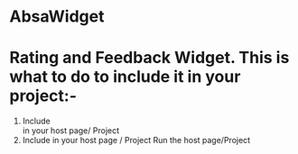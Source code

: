 # AbsaWidget
# Rating and Feedback Widget. This is what to do to include it in your project:-

1. Include <div id="rate-me-widget"></div> in your host page/ Project
2. Include <script src="../widget.js"></script> in your host page / Project
Run the host page/Project
